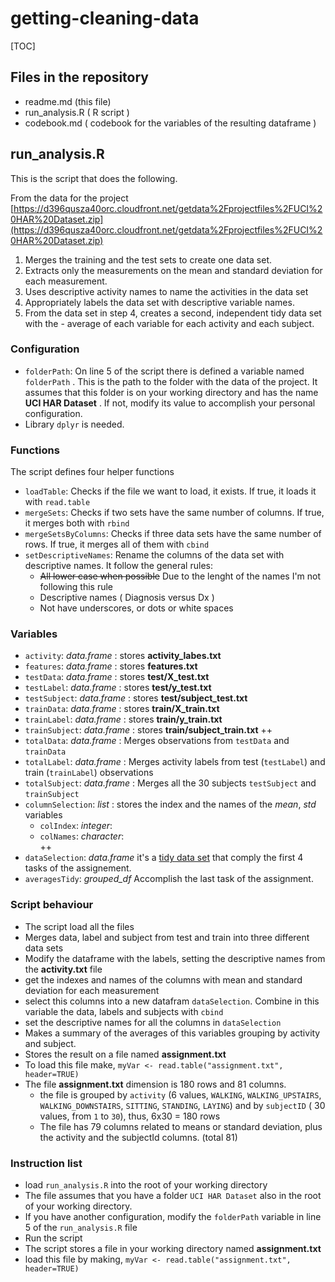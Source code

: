# getting-cleaning-data 

[TOC]



## Files in the repository
- readme.md (this file)
- run_analysis.R ( R script )
- codebook.md ( codebook for the variables of the resulting dataframe )

## run_analysis.R
This is the script that does the following. 

From the data for the project
[https://d396qusza40orc.cloudfront.net/getdata%2Fprojectfiles%2FUCI%20HAR%20Dataset.zip](https://d396qusza40orc.cloudfront.net/getdata%2Fprojectfiles%2FUCI%20HAR%20Dataset.zip)
 
1. Merges the training and the test sets to create one data set.
2. Extracts only the measurements on the mean and standard deviation for each measurement.
3. Uses descriptive activity names to name the activities in the data set
4. Appropriately labels the data set with descriptive variable names.
5. From the data set in step 4, creates a second, independent tidy data set with the - average of each variable for each activity and each subject.

### Configuration
- `folderPath`: On line 5 of the script there is defined a variable named `folderPath` . This is the path to the folder with the data of the project. It assumes that this folder is on your working directory and has the name **UCI HAR Dataset** . If not, modify its value to accomplish your personal configuration. 
- Library `dplyr` is needed.

### Functions
The script defines four helper functions
- `loadTable`: Checks if the file we want to load, it exists. If true, it loads it with `read.table`
- `mergeSets`: Checks if two sets have the same number of columns. If true, it merges both with `rbind`
- `mergeSetsByColumns`: Checks if three data sets have the same number of rows. If true, it merges all of them with `cbind`
- `setDescriptiveNames`: Rename the columns of the data set with descriptive names. It follow the general rules:
	- ~~All lower case when possible~~ Due to the lenght of the names I'm not following this rule
	- Descriptive names ( Diagnosis versus Dx )
	- Not have underscores, or dots or white spaces

### Variables
- `activity`: *data.frame* : stores **activity_labes.txt**
- `features`: *data.frame* : stores **features.txt**
- `testData`: *data.frame* : stores **test/X_test.txt**
- `testLabel`: *data.frame* : stores **test/y_test.txt**
- `testSubject`: *data.frame* : stores **test/subject_test.txt**
- `trainData`: *data.frame* : stores **train/X_train.txt**
- `trainLabel`: *data.frame* : stores **train/y_train.txt**
- `trainSubject`: *data.frame* : stores **train/subject_train.txt**
++
- `totalData`: *data.frame* : Merges observations from `testData` and `trainData`
- `totalLabel`: *data.frame* : Merges activity labels from test (`testLabel`) and train (`trainLabel`) observations
- `totalSubject`: *data.frame* : Merges all the 30 subjects `testSubject` and `trainSubject` 
- `columnSelection`: *list* : stores the index and the names of the *mean*, *std* variables 
	- `colIndex`: *integer*: 
	- `colNames`: *character*:   
++
- `dataSelection`: *data.frame* it's a [tidy data set](http://vita.had.co.nz/papers/tidy-data.pdf) that comply the first 4 tasks of the assignement. 
- `averagesTidy`: *grouped_df* Accomplish the last task of the assignment. 

### Script behaviour
- The script load all the files
- Merges data, label and subject from test and train into three different data sets
- Modify the dataframe with the labels, setting the descriptive names from the **activity.txt** file
- get the indexes and names of the columns with mean and standard deviation for each measurement
- select this columns into a new datafram `dataSelection`. Combine in this variable the data, labels and subjects with `cbind`
- set the descriptive names for all the columns in `dataSelection`
- Makes a summary of the averages of this variables grouping by activity and subject.
- Stores the result on a file named **assignment.txt**
- To load this file make, `myVar <- read.table("assignment.txt", header=TRUE)`
- The file **assignment.txt** dimension is 180 rows and 81 columns.
	- the file is grouped by `activity` (6 values, `WALKING`, `WALKING_UPSTAIRS`, `WALKING_DOWNSTAIRS`, `SITTING`, `STANDING`, `LAYING`)  and by `subjectID` ( 30 values, from `1` to `30`), thus, 6x30 = 180 rows
	- The file has 79 columns related to means or standard deviation, plus the activity and the subjectId columns. (total 81) 

### Instruction list
- load `run_analysis.R` into the root of your working directory
- The file assumes that you have a folder `UCI HAR Dataset` also in the root of your working directory.
- If you have another configuration, modify the `folderPath` variable in line 5 of the `run_analysis.R` file
- Run the script
- The script stores a file in your working directory named **assignment.txt**
- load this file by making, `myVar <- read.table("assignment.txt", header=TRUE)`







